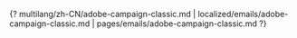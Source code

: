 {? multilang/zh-CN/adobe-campaign-classic.md | localized/emails/adobe-campaign-classic.md | pages/emails/adobe-campaign-classic.md ?}
